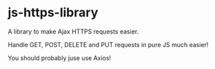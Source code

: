 # js-https-library
A library to make Ajax HTTPS requests easier.


Handle GET, POST, DELETE and PUT requests in pure JS much easier!

You should probably juse use Axios!
